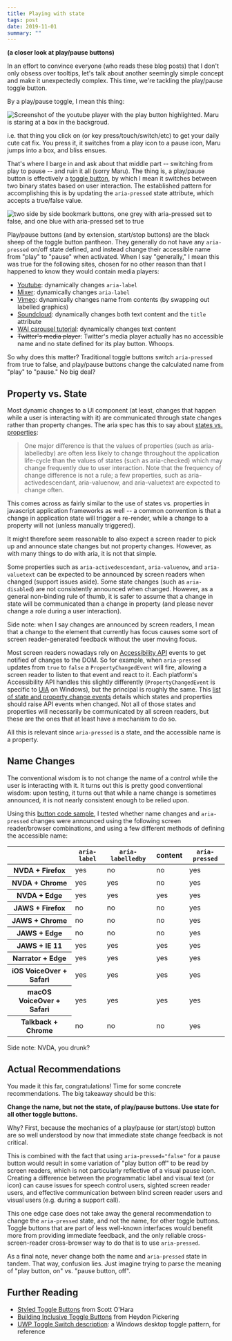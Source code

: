 ```yaml
---
title: Playing with state
tags: post
date: 2019-11-01
summary: ""
---
```


**(a closer look at play/pause buttons)**

In an effort to convince everyone (who reads these blog posts) that I don't only obsess over tooltips, let's talk about another seemingly simple concept and make it unexpectedly complex. This time, we're tackling the play/pause toggle button.

By a play/pause toggle, I mean this thing:

![Screenshot of the youtube player with the play button highlighted. Maru is staring at a box in the backgroud.](https://user-images.githubusercontent.com/3819570/67927236-ff256480-fbaf-11e9-8aec-55a4353bfe5b.jpg)

i.e. that thing you click on (or key press/touch/switch/etc) to get your daily cute cat fix. You press it, it switches from a play icon to a pause icon, Maru jumps into a box, and bliss ensues.

That's where I barge in and ask about that middle part -- switching from play to pause -- and ruin it all (sorry Maru). The thing is, a play/pause button is effectively a [toggle button](https://inclusive-components.design/toggle-button/), by which I mean it switches between two binary states based on user interaction. The established pattern for accomplishing this is by updating the `aria-pressed` state attribute, which accepts a true/false value.

![two side by side bookmark buttons, one grey with aria-pressed set to false, and one blue with aria-pressed set to true](https://user-images.githubusercontent.com/3819570/67974752-ded6c380-fc0a-11e9-98a4-5024af40d294.png)

Play/pause buttons (and by extension, start/stop buttons) are the black sheep of the toggle button pantheon. They generally do not have any `aria-pressed` on/off state defined, and instead change their accessible name from "play" to "pause" when activated. When I say "generally," I mean this was true for the following sites, chosen for no other reason than that I happened to know they would contain media players:

* [Youtube](https://www.youtube.com/): dynamically changes `aria-label`
* [Mixer](https://mixer.com/): dynamically changes `aria-label`
* [Vimeo](https://vimeo.com/): dynamically changes name from contents (by swapping out labelled graphics)
* [Soundcloud](https://soundcloud.com/): dynamically changes both text content and the `title` attribute
* [WAI carousel tutorial](https://www.w3.org/WAI/tutorials/carousels/working-example/): dynamically changes text content
* ~~Twitter's media player~~: Twitter's media player actually has no accessible name and no state defined for its play button. Whoops.

So why does this matter? Traditional toggle buttons switch `aria-pressed` from true to false, and play/pause buttons change the calculated name from "play" to "pause." No big deal?

## Property vs. State

Most dynamic changes to a UI component (at least, changes that happen while a user is interacting with it) are communicated through state changes rather than property changes. The aria spec has this to say about [states vs. properties](https://www.w3.org/WAI/PF/aria/states_and_properties#statevsprop):

>  One major difference is that the values of properties (such as aria-labelledby) are often less likely to change throughout the application life-cycle than the values of states (such as aria-checked) which may change frequently due to user interaction. Note that the frequency of change difference is not a rule; a few properties, such as aria-activedescendant, aria-valuenow, and aria-valuetext are expected to change often.

This comes across as fairly similar to the use of states vs. properties in javascript application frameworks as well -- a common convention is that a change in application state will trigger a re-render, while a change to a property will not (unless manually triggered).

It might therefore seem reasonable to also expect a screen reader to pick up and announce state changes but not property changes. However, as with many things to do with aria, it is not that simple.

Some properties such as `aria-activedescendant`, `aria-valuenow`, and `aria-valuetext` can be expected to be announced by screen readers when changed (support issues aside). Some state changes (such as `aria-disabled`) are not consistently announced when changed. However, as a general non-binding rule of thumb, it is safer to assume that a change in state will be communicated than a change in property (and please never change a role during a user interaction).

Side note: when I say changes are announced by screen readers, I mean that a change to the element that currently has focus causes some sort of screen reader-generated feedback without the user moving focus.

Most screen readers nowadays rely on [Accessibility API](https://alistapart.com/article/semantics-to-screen-readers/) events to get notified of changes to the DOM. So for example, when `aria-pressed` updates from `true` to `false` a `PropertyChangedEvent` will fire, allowing a screen reader to listen to that event and react to it. Each platform's Accessibility API handles this slightly differently (`PropertyChangedEvent` is specific to [UIA](https://docs.microsoft.com/en-us/windows/win32/winauto/entry-uiauto-win32) on Windows), but the principal is roughly the same. This [list of state and property change events](https://w3c.github.io/core-aam/#mapping_events_state-change) details which states and properties should raise API events when changed. Not all of those states and properties will necessarily be communicated by all screen readers, but these are the ones that at least have a mechanism to do so.

All this is relevant since `aria-pressed` is a state, and the accessible name is a property.

## Name Changes

The conventional wisdom is to not change the name of a control while the user is interacting with it. It turns out this is pretty good conventional wisdom: upon testing, it turns out that while a name change is sometimes announced, it is not nearly consistent enough to be relied upon.

Using this [button code sample](https://jsfiddle.net/czsnj9xp/show), I tested whether name changes and `aria-pressed` changes were announced using the following screen reader/browser combinations, and using a few different methods of defining the accessible name:

<table class="support-table">
  <thead>
    <tr>
      <th></th>
      <th scope="col"><code>aria-label</code></th>
      <th scope="col"><code>aria-labelledby</code></th>
      <th scope="col">content</th>
      <th scope="col"><code>aria-pressed</code></th>
    </tr>
  </thead>
  <tbody>
    <tr>
      <th scope="row">NVDA + Firefox</th>
      <td class="true">yes</td>
      <td class="false">no</td>
      <td class="false">no</td>
      <td class="true">yes</td>
    </tr>
    <tr>
      <th scope="row">NVDA + Chrome</th>
      <td class="true">yes</td>
      <td class="true">yes</td>
      <td class="false">no</td>
      <td class="true">yes</td>
    </tr>
    <tr>
      <th scope="row">NVDA + Edge</th>
      <td class="true">yes</td>
      <td class="true">yes</td>
      <td class="true">yes</td>
      <td class="true">yes</td>
    </tr>
    <tr>
      <th scope="row">JAWS + Firefox</th>
      <td class="false">no</td>
      <td class="false">no</td>
      <td class="false">no</td>
      <td class="true">yes</td>
    </tr>
    <tr>
      <th scope="row">JAWS + Chrome</th>
      <td class="false">no</td>
      <td class="false">no</td>
      <td class="false">no</td>
      <td class="true">yes</td>
    </tr>
    <tr>
      <th scope="row">JAWS + Edge</th>
      <td class="false">no</td>
      <td class="false">no</td>
      <td class="false">no</td>
      <td class="true">yes</td>
    </tr>
    <tr>
      <th scope="row">JAWS + IE 11</th>
      <td class="true">yes</td>
      <td class="true">yes</td>
      <td class="true">yes</td>
      <td class="true">yes</td>
    </tr>
    <tr>
      <th scope="row">Narrator + Edge</th>
      <td class="true">yes</td>
      <td class="true">yes</td>
      <td class="true">yes</td>
      <td class="true">yes</td>
    </tr>
    <tr>
      <th scope="row">iOS VoiceOver + Safari</th>
      <td class="true">yes</td>
      <td class="true">yes</td>
      <td class="true">yes</td>
      <td class="true">yes</td>
    </tr>
    <tr>
      <th scope="row">macOS VoiceOver + Safari</th>
      <td class="true">yes</td>
      <td class="true">yes</td>
      <td class="true">yes</td>
      <td class="true">yes</td>
    </tr>
    <tr>
      <th scope="row">Talkback + Chrome</th>
      <td class="false">no</td>
      <td class="false">no</td>
      <td class="false">no</td>
      <td class="true">yes</td>
    </tr>
  </tbody>
</table>

Side note: NVDA, you drunk?

## Actual Recommendations

You made it this far, congratulations! Time for some concrete recommendations. The big takeaway should be this:

**Change the name, but not the state, of play/pause buttons. Use state for all other toggle buttons.**

Why? First, because the mechanics of a play/pause (or start/stop) button are so well understood by now that immediate state change feedback is not critical.

This is combined with the fact that using `aria-pressed="false"` for a pause button would result in some variation of "play button off" to be read by screen readers, which is not particularly reflective of a visual pause icon. Creating a difference between the programmatic label and visual text (or icon) can cause issues for speech control users, sighted screen reader users, and effective communication between blind screen reader users and visual users (e.g. during a support call).

This one edge case does not take away the general recommendation to change the `aria-pressed` state, and not the name, for other toggle buttons. Toggle buttons that are part of less well-known interfaces would benefit more from providing immediate feedback, and the only reliable cross-screen-reader cross-browser way to do that is to use `aria-pressed`.

As a final note, never change both the name and `aria-pressed` state in tandem. That way, confusion lies. Just imagine trying to parse the meaning of "play button, on" vs. "pause button, off".

## Further Reading
* [Styled Toggle Buttons](https://scottaohara.github.io/a11y_styled_form_controls/src/toggle-button-switch/) from Scott O'Hara
* [Building Inclusive Toggle Buttons](https://www.smashingmagazine.com/2017/09/building-inclusive-toggle-buttons/) from Heydon Pickering
* [UWP Toggle Switch description](https://docs.microsoft.com/en-us/windows/uwp/design/controls-and-patterns/toggles): a Windows desktop toggle pattern, for reference